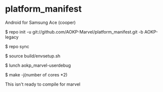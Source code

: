 platform_manifest
=================
Android for Samsung Ace (cooper)

$ repo init -u git://github.com/AOKP-Marvel/platform_manifest.git -b AOKP-legacy

$ repo sync

$ source build/envsetup.sh

$ lunch aokp_marvel-userdebug

$ make -j(number of cores *2)

This isn't ready to compile for marvel
